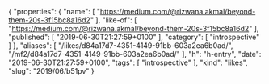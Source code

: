 {
  "properties": {
    "name": [
      "https://medium.com/@rizwana.akmal/beyond-them-20s-3f15bc8a16d2"
    ],
    "like-of": [
      "https://medium.com/@rizwana.akmal/beyond-them-20s-3f15bc8a16d2"
    ],
    "published": [
      "2019-06-30T21:27:59+0100"
    ],
    "category": [
      "introspective"
    ]
  },
  "aliases": [
    "/likes/d84a17d7-4351-4149-91bb-603a2ea6b0ad/",
    "/mf2/d84a17d7-4351-4149-91bb-603a2ea6b0ad/"
  ],
  "h": "h-entry",
  "date": "2019-06-30T21:27:59+0100",
  "tags": [
    "introspective"
  ],
  "kind": "likes",
  "slug": "2019/06/b51pv"
}

